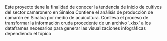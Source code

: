 Este proyecto tiene la finalidad de conocer la tendencia de inicio de cultivos del sector camaronero en Sinaloa
Contiene el análisis de producción de camarón en Sinaloa por medio de acuicultura.
Conlleva el proceso de transformar la información cruda procedente de un archivo '.xlsx' a los dataframes necesarios para generar las visualizaciones infográficas dependiendo el tópico
